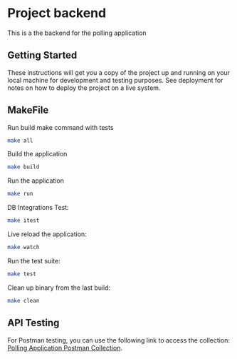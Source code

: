 # Project backend

This is a the backend for the polling application

## Getting Started

These instructions will get you a copy of the project up and running on your local machine for development and testing purposes. See deployment for notes on how to deploy the project on a live system.

## MakeFile

Run build make command with tests

```bash
make all
```

Build the application

```bash
make build
```

Run the application

```bash
make run
```

DB Integrations Test:

```bash
make itest
```

Live reload the application:

```bash
make watch
```

Run the test suite:

```bash
make test
```

Clean up binary from the last build:

```bash
make clean
```

## API Testing

For Postman testing, you can use the following link to access the collection: [Polling Application Postman Collection](https://www.postman.com/lunar-module-saganist-60406197/workspace/polling-application/collection/28198110-8d42df68-d3f5-4ca4-9a6b-c9f81ea2ed5a?action=share&creator=28198110).
